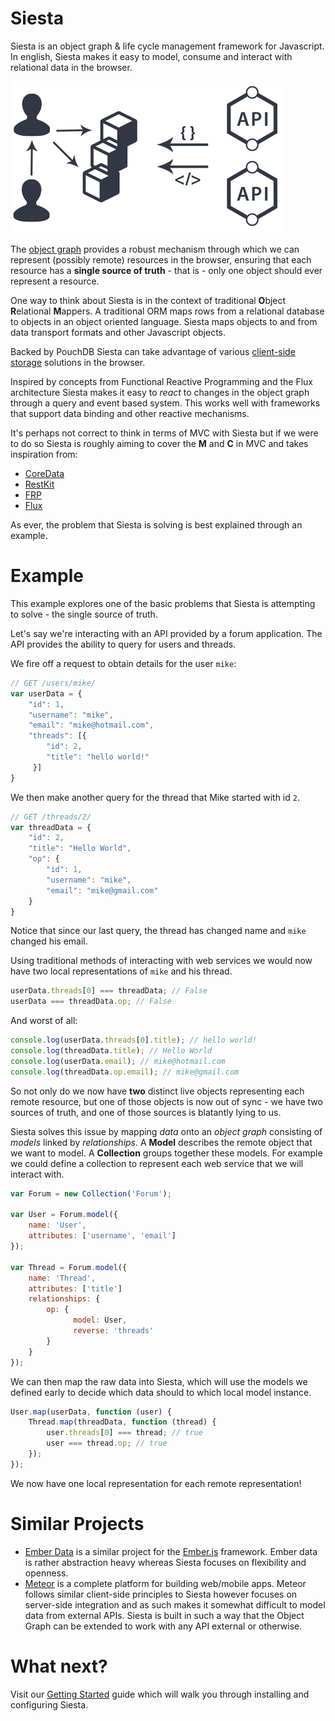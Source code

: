 # Siesta

<p class='brief'>
    Siesta is an object graph & life cycle management framework for Javascript. In english, Siesta makes it easy to model, consume and interact with relational data in the browser.
</p>

<img src="img/main.png">

The [object graph](docs.html#concepts-object-graph) provides a robust mechanism through which we can represent (possibly remote) resources in the browser, ensuring that each resource has a **single source of truth** - that is - only one object should ever represent a resource.

One way to think about Siesta is in the context of traditional **O**bject **R**elational **M**appers. A traditional ORM maps rows from a relational database to objects in an object oriented language. Siesta maps objects to and from data transport formats and other Javascript objects.

Backed by PouchDB Siesta can take advantage of various [client-side storage](docs.html#storage) solutions in the browser.

Inspired by concepts from Functional Reactive Programming and the Flux architecture Siesta makes it easy to *react* to changes in the object graph through a query and event based system. This works well with frameworks that support data binding and other reactive mechanisms.

It's perhaps not correct to think in terms of MVC with Siesta but if we were to do so Siesta is roughly aiming to cover the **M** and **C** in MVC and takes inspiration from:

* [CoreData](https://developer.apple.com/library/mac/documentation/Cocoa/Conceptual/CoreData/cdProgrammingGuide.html)
* [RestKit](http://restkit.org/)
* [FRP](http://en.wikipedia.org/wiki/Functional_reactive_programming)
* [Flux](https://github.com/facebook/flux)

As ever, the problem that Siesta is solving is best explained through an example.

# Example

This example explores one of the basic problems that Siesta is attempting to solve - the single source of truth.

Let's say we're interacting with an API provided by a forum application. The API provides the ability to query for users and threads.

We fire off a request to obtain details for the user `mike`:

```javascript
// GET /users/mike/
var userData = {
    "id": 1,
    "username": "mike",
    "email": "mike@hotmail.com",
    "threads": [{
        "id": 2,
        "title": "hello world!"
     }]
}
```

We then make another query for the thread that Mike started with id `2`.

```javascript
// GET /threads/2/
var threadData = {
    "id": 2,
    "title": "Hello World",
    "op": {
        "id": 1,
        "username": "mike",
        "email": "mike@gmail.com"
    }
}
```

Notice that since our last query, the thread has changed name and `mike` changed his email.

Using traditional methods of interacting with web services we would now have two local representations of `mike` and his thread.

```javascript
userData.threads[0] === threadData; // False
userData === threadData.op; // False
```

And worst of all:

```javascript
console.log(userData.threads[0].title); // hello world!
console.log(threadData.title); // Hello World
console.log(userData.email); // mike@hotmail.com
console.log(threadData.op.email); // mike@gmail.com
```

So not only do we now have **two** distinct live objects representing each remote resource, but one of those objects is now out of sync - we have two sources of truth, and one of those sources is blatantly lying to us.

Siesta solves this issue by mapping *data* onto an *object graph* consisting of *models* linked by *relationships*. A **Model** describes the remote object that we want to model. A **Collection** groups together these models. For example we could define a collection to represent each web service that we will interact with.

```javascript
var Forum = new Collection('Forum');

var User = Forum.model({
    name: 'User',
    attributes: ['username', 'email']
});

var Thread = Forum.model({
    name: 'Thread',
    attributes: ['title']
    relationships: {
        op: {
              model: User,
              reverse: 'threads'
        }
    }
});
```

We can then map the raw data into Siesta, which will use the models we defined early to decide which data should to which local model instance.

```javascript
User.map(userData, function (user) {
    Thread.map(threadData, function (thread) {
        user.threads[0] === thread; // true
        user === thread.op; // true
    });
});
```

We now have one local representation for each remote representation!

# Similar Projects

* [Ember Data](https://github.com/emberjs/data) is a similar project for the [Ember.js](http://emberjs.com/) framework. Ember data is rather abstraction heavy whereas Siesta focuses on flexibility and openness.
* [Meteor](https://www.meteor.com/) is a complete platform for building web/mobile apps. Meteor follows similar client-side principles to Siesta however focuses on server-side integration and as such makes it somewhat difficult to model data from external APIs. Siesta is built in such a way that the Object Graph can be extended to work with any API external or otherwise.

# What next?

Visit our <a href="docs.html">Getting Started</a> guide which will walk you through installing and configuring Siesta.</br>